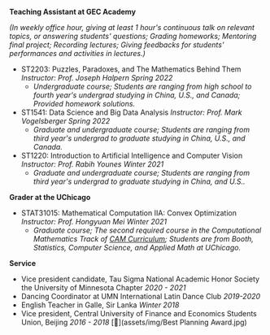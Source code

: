 **Teaching Assistant at GEC Academy**

*(In weekly office hour, giving at least 1 hour's continuous talk on relevant topics, or answering students' questions; Grading homeworks; Mentoring final project; Recording lectures; Giving feedbacks for students' performances and activities in lectures.)*
* ST2203: Puzzles, Paradoxes, and The Mathematics Behind Them *Instructor: Prof. Joseph Halpern     Spring 2022*
  * *Undergraduate course; Students are ranging from high school to fourth year's undergrad studying in China, U.S., and Canada; Provided homework solutions.*
* ST1541: Data Science and Big Data Analysis *Instructor: Prof. Mark Vogelsberger     Spring 2022*
  * *Graduate and undergraduate course; Students are ranging from third year's undergrad to graduate studying in China, U.S., and Canada.*
* ST1220: Introduction to Artificial Intelligence and Computer Vision *Instructor: Prof. Rabih Younes     Winter 2021*
  * *Graduate and undergraduate course; Students are ranging from third year's undergrad to graduate studying in China, and U.S..*

**Grader at the UChicago**
* STAT31015: Mathematical Computation IIA: Convex Optimization *Instructor: Prof. Hongyuan Mei     Winter 2021*
  * *Graduate course; The second required course in the Computational Mathematics Track of [CAM Curriculum](https://voices.uchicago.edu/cammasters/course-offerings/#caam31015); Students are from Booth, Statistics, Computer Science, and Applied Math at UChicago.*

**Service**
* Vice president candidate, Tau Sigma National Academic Honor Society the University of Minnesota Chapter *2020 - 2021*
* Dancing Coordinator at UMN International Latin Dance Club *2019-2020*
* English Teacher in Galle, Sir Lanka *Winter 2018*
* Vice president, Central University of Finance and Economics Students Union, Beijing *2016 - 2018* [📄](assets/img/Best Planning Award.jpg)
